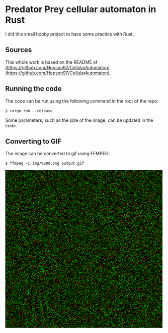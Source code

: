 # Predator Prey cellular automaton in Rust

I did this small hobby project to have some practice with Rust.

## Sources
This whole work is based on the README of [https://github.com/Hopson97/CellularAutomaton](https://github.com/Hopson97/CellularAutomaton).

## Running the code
The code can be run using the following command in the root of the repo:
```shell
$ cargo run --release
```

Some parameters, such as the size of the image, can be updated in the code.

## Converting to GIF
The image can be converted to gif using FFMPEG:
```shell
$ ffmpeg -i img/%08d.png output.gif
```

![](https://github.com/Sangelow/predator_prey/blob/master/img/output.gif)


